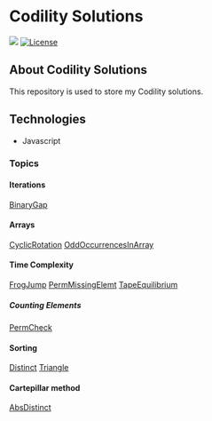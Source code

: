# Codility Solutions 

<p>
  <img src="https://img.shields.io/badge/made%20by-RICHARD%20BREHMER-04D361?style=flat-square">
  <a href="https://opensource.org/licenses/MIT">
    <img alt="License" src="https://img.shields.io/badge/license-MIT-04D361?style=flat-square">
  </a>
</p>

## About Codility Solutions 

This repository is used to store my Codility solutions.

## Technologies

- Javascript

### Topics

#### Iterations
[BinaryGap](https://app.codility.com/demo/results/trainingRAHFG7-J4B/)

#### Arrays
[CyclicRotation](https://app.codility.com/demo/results/trainingQW7XHY-KC4/) 
[OddOccurrencesInArray](https://app.codility.com/demo/results/trainingJWKAAQ-FHQ/)

#### Time Complexity
[FrogJump](https://app.codility.com/demo/results/trainingY92KR2-HPD/) 
[PermMissingElemt](https://app.codility.com/demo/results/training6TAGJU-CJR/ )
[TapeEquilibrium](https://app.codility.com/demo/results/training4FTERA-2XG/)

##### Counting Elements 
[PermCheck](https://app.codility.com/demo/results/trainingVH74T7-FZH/)

#### Sorting
[Distinct](https://app.codility.com/demo/results/training72H7NC-9RK/)
[Triangle](https://app.codility.com/demo/results/trainingPDP9BP-4N2/)

#### Cartepillar method
[AbsDistinct](https://app.codility.com/demo/results/trainingU3YRG9-AZM/)
